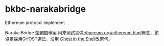 bkbc-narakabridge
=================

Ethereum protocol implement

Naraka Bridge [奈何橋](http://zh.wikipedia.org/wiki/%E5%A5%88%E4%BD%95%E6%A9%8B)專案
用來測試實做[ethereum.org/ethereum.html](http://ethereum.org/ethereum.html)概念，該協定採用GHOST選法，沿用
[Ghost in the Shell](http://en.wikipedia.org/wiki/Ghost_in_the_Shell)改奈何。
